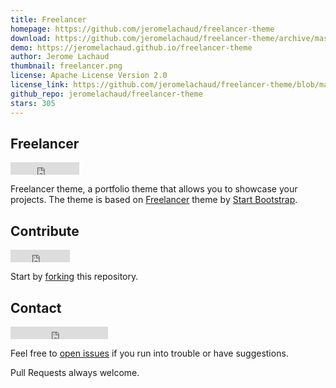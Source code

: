 ```yaml
---
title: Freelancer
homepage: https://github.com/jeromelachaud/freelancer-theme
download: https://github.com/jeromelachaud/freelancer-theme/archive/master.zip
demo: https://jeromelachaud.github.io/freelancer-theme
author: Jerome Lachaud
thumbnail: freelancer.png
license: Apache License Version 2.0
license_link: https://github.com/jeromelachaud/freelancer-theme/blob/master/LICENCE
github_repo: jeromelachaud/freelancer-theme
stars: 305
---
```


## Freelancer

<iframe
src="http://ghbtns.com/github-btn.html?user=jeromelachaud&repo=freelancer-theme&type=watch&count=true"
allowtransparency="true" frameborder="0" scrolling="0" width="110"
height="20"></iframe>

Freelancer theme, a portfolio theme that allows you to showcase your
projects. The theme is based on
[Freelancer](http://startbootstrap.com/templates/freelancer/) theme by
[Start Bootstrap](http://startbootstrap.com/).

## Contribute

<iframe
src="http://ghbtns.com/github-btn.html?user=jeromelachaud&repo=freelancer-theme&type=fork&count=true"
allowtransparency="true" frameborder="0" scrolling="0" width="95"
height="20"></iframe>

Start by
[forking](https://github.com/jeromelachaud/freelancer-theme/fork) this
repository.

## Contact

<iframe
src="http://ghbtns.com/github-btn.html?user=jeromelachaud&type=follow"
allowtransparency="true" frameborder="0" scrolling="0" width="156"
height="20"></iframe>

Feel free to [open
issues](https://github.com/jeromelachaud/freelancer-theme/issues/new)
if you run into trouble or have suggestions.

Pull Requests always welcome.
